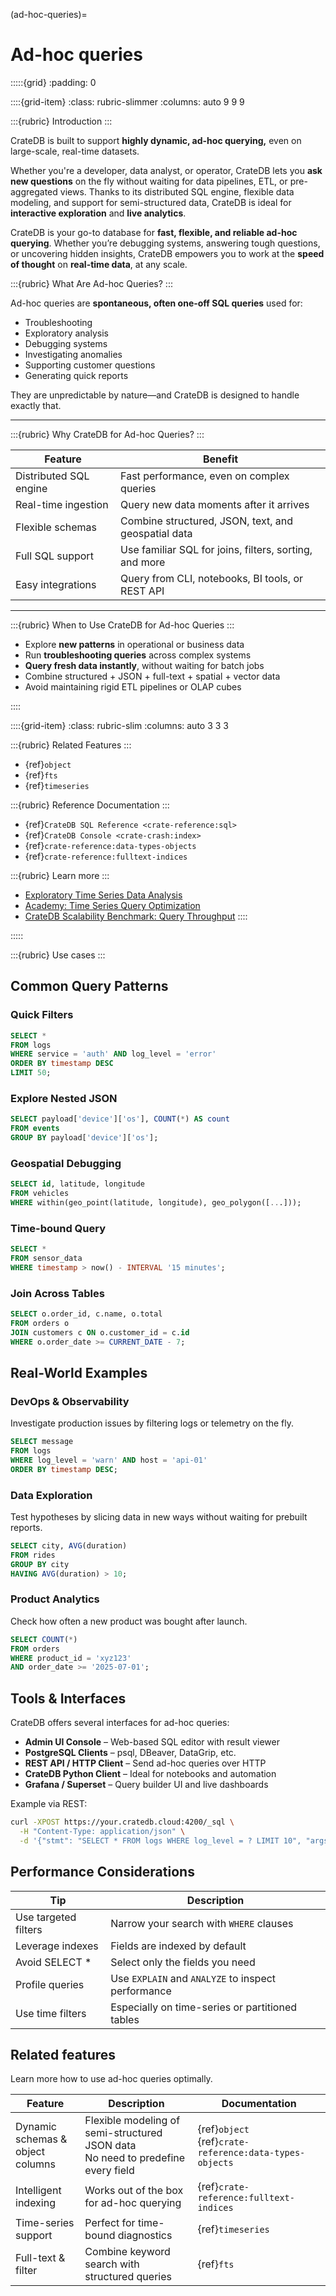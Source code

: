 (ad-hoc-queries)=
# Ad-hoc queries

:::::{grid}
:padding: 0

::::{grid-item}
:class: rubric-slimmer
:columns: auto 9 9 9

:::{rubric} Introduction
:::

CrateDB is built to support **highly dynamic, ad-hoc querying,** even on large-scale, real-time datasets.

Whether you're a developer, data analyst, or operator, CrateDB lets you **ask new questions** on the fly without waiting for data pipelines, ETL, or pre-aggregated views. Thanks to its distributed SQL engine, flexible data modeling, and support for semi-structured data, CrateDB is ideal for **interactive exploration** and **live analytics**.

CrateDB is your go-to database for **fast, flexible, and reliable ad-hoc querying**. Whether you’re debugging systems, answering tough questions, or uncovering hidden insights, CrateDB empowers you to work at the **speed of thought** on **real-time data**, at any scale.

:::{rubric} What Are Ad-hoc Queries?
:::

Ad-hoc queries are **spontaneous, often one-off SQL queries** used for:

* Troubleshooting
* Exploratory analysis
* Debugging systems
* Investigating anomalies
* Supporting customer questions
* Generating quick reports

They are unpredictable by nature—and CrateDB is designed to handle exactly that.

---

:::{rubric} Why CrateDB for Ad-hoc Queries?
:::

| Feature                | Benefit                                                |
| ---------------------- | ------------------------------------------------------ |
| Distributed SQL engine | Fast performance, even on complex queries              |
| Real-time ingestion    | Query new data moments after it arrives                |
| Flexible schemas       | Combine structured, JSON, text, and geospatial data    |
| Full SQL support       | Use familiar SQL for joins, filters, sorting, and more |
| Easy integrations      | Query from CLI, notebooks, BI tools, or REST API       |

---

:::{rubric} When to Use CrateDB for Ad-hoc Queries
:::
* Explore **new patterns** in operational or business data
* Run **troubleshooting queries** across complex systems
* **Query fresh data instantly**, without waiting for batch jobs
* Combine structured + JSON + full-text + spatial + vector data
* Avoid maintaining rigid ETL pipelines or OLAP cubes


::::

::::{grid-item}
:class: rubric-slim
:columns: auto 3 3 3

:::{rubric} Related Features
:::
- {ref}`object`
- {ref}`fts`
- {ref}`timeseries`

:::{rubric} Reference Documentation
:::
- {ref}`CrateDB SQL Reference <crate-reference:sql>`
- {ref}`CrateDB Console <crate-crash:index>`
- {ref}`crate-reference:data-types-objects`
- {ref}`crate-reference:fulltext-indices`

:::{rubric} Learn more
:::
- [Exploratory Time Series Data Analysis]
- [Academy: Time Series Query Optimization]
- [CrateDB Scalability Benchmark: Query Throughput]
::::

:::::


:::{rubric} Use cases
:::

## Common Query Patterns

### Quick Filters

```sql
SELECT *
FROM logs
WHERE service = 'auth' AND log_level = 'error'
ORDER BY timestamp DESC
LIMIT 50;
```

### Explore Nested JSON

```sql
SELECT payload['device']['os'], COUNT(*) AS count
FROM events
GROUP BY payload['device']['os'];
```

### Geospatial Debugging

```sql
SELECT id, latitude, longitude
FROM vehicles
WHERE within(geo_point(latitude, longitude), geo_polygon([...]));
```

### Time-bound Query

```sql
SELECT *
FROM sensor_data
WHERE timestamp > now() - INTERVAL '15 minutes';
```

### Join Across Tables

```sql
SELECT o.order_id, c.name, o.total
FROM orders o
JOIN customers c ON o.customer_id = c.id
WHERE o.order_date >= CURRENT_DATE - 7;
```

## Real-World Examples

### DevOps & Observability

Investigate production issues by filtering logs or telemetry on the fly.

```sql
SELECT message
FROM logs
WHERE log_level = 'warn' AND host = 'api-01'
ORDER BY timestamp DESC;
```

### Data Exploration

Test hypotheses by slicing data in new ways without waiting for prebuilt reports.

```sql
SELECT city, AVG(duration)
FROM rides
GROUP BY city
HAVING AVG(duration) > 10;
```

### Product Analytics

Check how often a new product was bought after launch.

```sql
SELECT COUNT(*)
FROM orders
WHERE product_id = 'xyz123'
AND order_date >= '2025-07-01';
```

## Tools & Interfaces

CrateDB offers several interfaces for ad-hoc queries:

* **Admin UI Console** – Web-based SQL editor with result viewer
* **PostgreSQL Clients** – psql, DBeaver, DataGrip, etc.
* **REST API / HTTP Client** – Send ad-hoc queries over HTTP
* **CrateDB Python Client** – Ideal for notebooks and automation
* **Grafana / Superset** – Query builder UI and live dashboards

Example via REST:

```bash
curl -XPOST https://your.cratedb.cloud:4200/_sql \
  -H "Content-Type: application/json" \
  -d '{"stmt": "SELECT * FROM logs WHERE log_level = ? LIMIT 10", "args": ["error"]}'
```

## Performance Considerations

| Tip                  | Description                                        |
| -------------------- |----------------------------------------------------|
| Use targeted filters | Narrow your search with `WHERE` clauses            |
| Leverage indexes     | Fields are indexed by default                      |
| Avoid SELECT \*      | Select only the fields you need                    |
| Profile queries      | Use `EXPLAIN` and `ANALYZE` to inspect performance |
| Use time filters     | Especially on time-series or partitioned tables    |


## Related features

Learn more how to use ad-hoc queries optimally.

| Feature                               | Description                                                                          | Documentation                                                |
|---------------------------------------|--------------------------------------------------------------------------------------|--------------------------------------------------------------|
| Dynamic schemas & <br> object columns | Flexible modeling of semi-structured JSON data <br> No need to predefine every field | {ref}`object` <br> {ref}`crate-reference:data-types-objects` |
| Intelligent indexing                  | Works out of the box for ad-hoc querying                                             | {ref}`crate-reference:fulltext-indices`                      |
| Time-series support                   | Perfect for time-bound diagnostics                                                   | {ref}`timeseries`                                            |
| Full-text & filter                    | Combine keyword search with structured queries                                       | {ref}`fts`                                                   |


[Academy: Time Series Query Optimization]: https://cratedb.com/academy/time-series/time-series-data-manipulation-and-visualization/time-series-query-optimization
[CrateDB Scalability Benchmark: Query Throughput]: https://cratedb.com/blog/cratedb-scalability-benchmark-query-throughput
[Exploratory Time Series Data Analysis]: https://cratedb.com/data-model/time-series/exploratory-data-analysis
